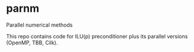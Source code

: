 # parnm
Parallel numerical methods

This repo contains code for ILU(p) preconditioner plus its parallel versions (OpenMP, TBB, Cilk).
